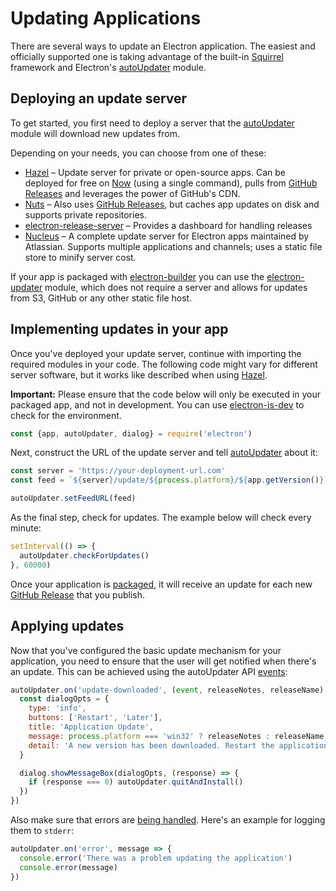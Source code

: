 # Updating Applications

There are several ways to update an Electron application. The easiest and 
officially supported one is taking advantage of the built-in 
[Squirrel](https://github.com/Squirrel) framework and 
Electron's [autoUpdater](../api/auto-updater.md) module.

## Deploying an update server

To get started, you first need to deploy a server that the 
[autoUpdater](../api/auto-updater.md) module will download new updates from.

Depending on your needs, you can choose from one of these:

- [Hazel](https://github.com/zeit/hazel) – Update server for private or open-source apps. Can be deployed for free on [Now](https://zeit.co/now) (using a single command), pulls from [GitHub Releases](https://help.github.com/articles/creating-releases/) and leverages the power of GitHub's CDN.
- [Nuts](https://github.com/GitbookIO/nuts) – Also uses 
[GitHub Releases](https://help.github.com/articles/creating-releases/), 
but caches app updates on disk and supports private repositories.
- [electron-release-server](https://github.com/ArekSredzki/electron-release-server) – Provides a dashboard for handling releases
- [Nucleus](https://github.com/atlassian/nucleus) – A complete update server for Electron apps maintained by Atlassian. Supports multiple applications and channels; uses a static file store to minify server cost.

If your app is packaged with [electron-builder][electron-builder-lib] you can use the 
[electron-updater] module, which does not require a server and allows for updates 
from S3, GitHub or any other static file host.

## Implementing updates in your app

Once you've deployed your update server, continue with importing the required 
modules in your code. The following code might vary for different server 
software, but it works like described when using 
[Hazel](https://github.com/zeit/hazel).

**Important:** Please ensure that the code below will only be executed in 
your packaged app, and not in development. You can use 
[electron-is-dev](https://github.com/sindresorhus/electron-is-dev) to check for 
the environment.

```js
const {app, autoUpdater, dialog} = require('electron')
```

Next, construct the URL of the update server and tell 
[autoUpdater](../api/auto-updater.md) about it:

```js
const server = 'https://your-deployment-url.com'
const feed = `${server}/update/${process.platform}/${app.getVersion()}`

autoUpdater.setFeedURL(feed)
```

As the final step, check for updates. The example below will check every minute:

```js
setInterval(() => {
  autoUpdater.checkForUpdates()
}, 60000)
```

Once your application is [packaged](../tutorial/application-distribution.md), 
it  will receive an update for each new 
[GitHub Release](https://help.github.com/articles/creating-releases/) that you 
publish.

## Applying updates

Now that you've configured the basic update mechanism for your application, you 
need to ensure that the user will get notified when there's an update. This
can be achieved using the autoUpdater API 
[events](../api/auto-updater.md#events):

```js
autoUpdater.on('update-downloaded', (event, releaseNotes, releaseName) => {
  const dialogOpts = {
    type: 'info',
    buttons: ['Restart', 'Later'],
    title: 'Application Update',
    message: process.platform === 'win32' ? releaseNotes : releaseName,
    detail: 'A new version has been downloaded. Restart the application to apply the updates.'
  }

  dialog.showMessageBox(dialogOpts, (response) => {
    if (response === 0) autoUpdater.quitAndInstall()
  })
})
```

Also make sure that errors are 
[being handled](../api/auto-updater.md#event-error). Here's an example
for logging them to `stderr`:

```js
autoUpdater.on('error', message => {
  console.error('There was a problem updating the application')
  console.error(message)
})
```

[electron-builder-lib]: https://github.com/electron-userland/electron-builder
[electron-updater]: https://www.electron.build/auto-update
